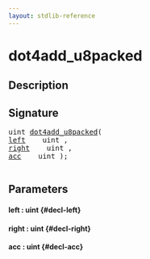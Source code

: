 ```yaml
---
layout: stdlib-reference
---
```


# dot4add\_u8packed

## Description





## Signature 

<pre>
uint <a href="/stdlib-reference/global-decls/dot4add_u8packed">dot4add_u8packed</a>(
<a href="/stdlib-reference/global-decls/dot4add_u8packed#decl-left" class="code_param">left</a>    uint ,
<a href="/stdlib-reference/global-decls/dot4add_u8packed#decl-right" class="code_param">right</a>    uint ,
<a href="/stdlib-reference/global-decls/dot4add_u8packed#decl-acc" class="code_param">acc</a>    uint );

</pre>

## Parameters

#### left  : uint {#decl-left}
#### right  : uint {#decl-right}
#### acc  : uint {#decl-acc}

